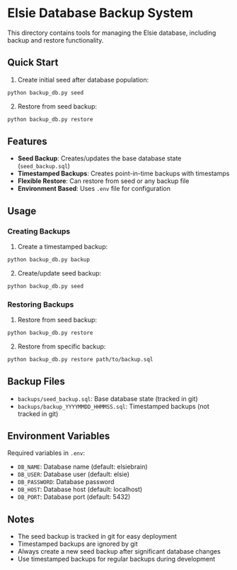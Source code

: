 # Elsie Database Backup System

This directory contains tools for managing the Elsie database, including backup and restore functionality.

## Quick Start

1. Create initial seed after database population:
```bash
python backup_db.py seed
```

2. Restore from seed backup:
```bash
python backup_db.py restore
```

## Features

- **Seed Backup**: Creates/updates the base database state (`seed_backup.sql`)
- **Timestamped Backups**: Creates point-in-time backups with timestamps
- **Flexible Restore**: Can restore from seed or any backup file
- **Environment Based**: Uses `.env` file for configuration

## Usage

### Creating Backups

1. Create a timestamped backup:
```bash
python backup_db.py backup
```

2. Create/update seed backup:
```bash
python backup_db.py seed
```

### Restoring Backups

1. Restore from seed backup:
```bash
python backup_db.py restore
```

2. Restore from specific backup:
```bash
python backup_db.py restore path/to/backup.sql
```

## Backup Files

- `backups/seed_backup.sql`: Base database state (tracked in git)
- `backups/backup_YYYYMMDD_HHMMSS.sql`: Timestamped backups (not tracked in git)

## Environment Variables

Required variables in `.env`:
- `DB_NAME`: Database name (default: elsiebrain)
- `DB_USER`: Database user (default: elsie)
- `DB_PASSWORD`: Database password
- `DB_HOST`: Database host (default: localhost)
- `DB_PORT`: Database port (default: 5432)

## Notes

- The seed backup is tracked in git for easy deployment
- Timestamped backups are ignored by git
- Always create a new seed backup after significant database changes
- Use timestamped backups for regular backups during development 